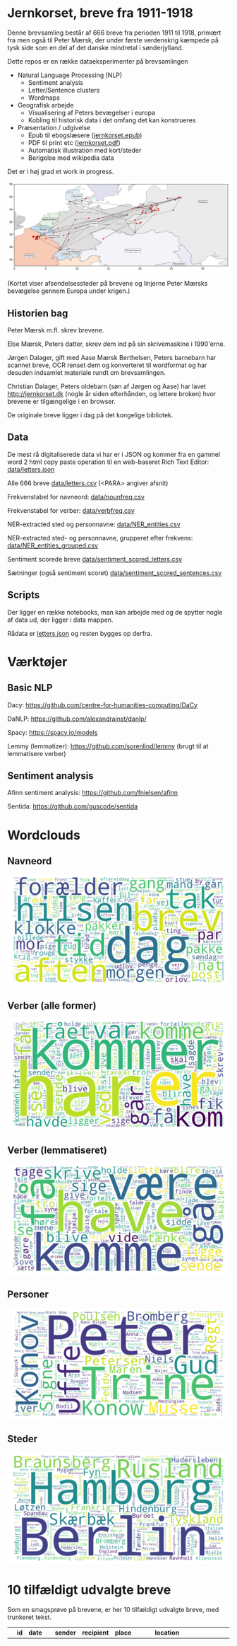 # Jernkorset, breve fra 1911-1918

Denne brevsamling består af 666 breve fra perioden 1911 til 1918, primært fra men også til Peter Mærsk, der under første verdenskrig kæmpede på tysk side som en del af det danske mindretal i sønderjylland.

Dette repos er en række dataeksperimenter på brevsamlingen

- Natural Language Processing (NLP)
  - Sentiment analysis
  - Letter/Sentence clusters
  - Wordmaps
- Geografisk arbejde
  - Visualisering af Peters bevægelser i europa
  - Kobling til historisk data i det omfang det kan konstrueres
- Præsentation / udgivelse
  - Epub til ebogslæsere ([jernkorset.epub](exports/jernkorset.epub))
  - PDF til print etc ([jernkorset.pdf](exports/jernkorset.pdf))
  - Automatisk illustration med kort/steder
  - Berigelse med wikipedia data

Det er i høj grad et work in progress.

![Kort med breve forbundet af linjer](images/letters_connected.png)

(Kortet viser afsendelsessteder på brevene og linjerne Peter Mærsks bevægelse gennem Europa under krigen.)

## Historien bag

Peter Mærsk m.fl. skrev brevene.

Else Mærsk, Peters datter, skrev dem ind på sin skrivemaskine i 1990'erne.

Jørgen Dalager, gift med Aase Mærsk Berthelsen, Peters barnebarn har scannet breve, OCR renset dem og konverteret til wordformat og har desuden indsamlet materiale rundt om brevsamlingen.

Christian Dalager, Peters oldebarn (søn af Jørgen og Aase) har lavet http://jernkorset.dk (nogle år siden efterhånden, og lettere broken) hvor brevene er tilgængelige i en browser.

De originale breve ligger i dag på det kongelige bibliotek.

## Data

De mest rå digitaliserede data vi har er i JSON og kommer fra en gammel word 2 html copy paste operation til en web-baseret Rich Text Editor: [data/letters.json](data/letters.json)

Alle 666 breve [data/letters.csv](data/letters.csv) (&lt;PARA&gt; angiver afsnit)

Frekvenstabel for navneord: [data/nounfreq.csv](data/nounfreq.csv)

Frekvenstabel for verber: [data/verbfreq.csv](data/verbfreq.csv)

NER-extracted sted og personnavne: [data/NER_entities.csv](data/NER_entities.csv)

NER-extracted sted- og personnavne, grupperet efter frekvens: [data/NER_entities_grouped.csv](data/NER_entities_grouped.csv)

Sentiment scorede breve [data/sentiment_scored_letters.csv](data/sentiment_scored_letters.csv)

Sætninger (også sentiment scoret) [data/sentiment_scored_sentences.csv](data/sentiment_scored_sentences.csv)

## Scripts

Der ligger en række notebooks, man kan arbejde med og de spytter nogle af data ud, der ligger i data mappen.

Rådata er [letters.json](data/letters.json) og resten bygges op derfra.

# Værktøjer

## Basic NLP

Dacy: https://github.com/centre-for-humanities-computing/DaCy

DaNLP: https://github.com/alexandrainst/danlp/

Spacy: https://spacy.io/models

Lemmy (lemmatizer): https://github.com/sorenlind/lemmy (brugt til at lemmatisere verber)

## Sentiment analysis

Afinn sentiment analysis: https://github.com/fnielsen/afinn

Sentida: https://github.com/guscode/sentida

# Wordclouds

## Navneord

![navneord](images/nouncloud.png)

## Verber (alle former)

![verber](images/verbcloud.png)

## Verber (lemmatiseret)

![verber](images/verbcloud_lemmatized.png)

## Personer

![personer](images/PERcloud.png)

## Steder

![steder](images/LOCcloud.png)

# 10 tilfældigt udvalgte breve

Som en smagsprøve på brevene, er her 10 tilfældigt udvalgte breve, med trunkeret tekst.

|  id | date       | sender      | recipient   | place                         | location                | text                                                                                                                                                                                                                                                                                                                                                                                                                                                                                                                       |
| --: | :--------- | :---------- | :---------- | :---------------------------- | :---------------------- | :------------------------------------------------------------------------------------------------------------------------------------------------------------------------------------------------------------------------------------------------------------------------------------------------------------------------------------------------------------------------------------------------------------------------------------------------------------------------------------------------------------------------- |
|  25 | 1913-01-26 | Peter Mærsk | Trine Mærsk | Vallekilde                    | 55.743558,11.425181,9   | Min kære lille Trine! Tak for brevet. Nej, det kom slet ikke for tidlig. Jeg er altid så glad ved at hore fra Jer derhjemme. Min første nyhed er nu ikke så glædelig. Det er næmlig at mine papirer er kommen hjem igen fra Altona. Og at de ikke vilde have mig. Der må jo være en der synes jeg skulde lidt længere bort. Så nu er det jo, om jeg ikke får Torn at se. Jeg skal jo hjem på Session i Foråret, blot de så ikke tager mig i 3 år. Men vi vil jo dog ikke håbe det. Ja den gamle er kommen hertil. Og [...] |
|  43 | 1914-01-31 | Peter Mærsk | Mor og far  | Løtzen (Gizycko)              | 54.036405,21.7667341,7  | Kære Forældre. Ja I kan vel nok mærke at vi begynder at få lidt mere tid, da jeg ofte skriver om Lørdagen. Jeg har jo ikke fået Jer brev endnu, men derfor kan jeg jo godt skrive lidt forud, og fortælle lidt om den store fødselsdag. Om eftermiddagen havde vi først fætterspisning, som var rigtig godt, men så pokkers lidt. Derefter gik vi i Konkordia og der gik festen rigtig løs: Der var en stor Statue af Kejseren opstilt i baggrunden på Scenen, og ved begge sider stod der 5 Soldater, og idet tæppe [...] |
|  67 | 1914-06-14 | Peter Mærsk | Mor og far  | Arys (Orzysz)                 | 53.80989,21.9473,6      | Kære Forældre! Tak for pakken og brevet i går. Pakken fik jeg dagen før jeg kom her hen; men jeg stoppede hele pakken i Kogeapparatet, det kunde udmærket gå. Og den er jo god her, for alting er jo doppelt så dyrt her som i Løtzen. Og man kan jo ikke have så meget på oplag, da vi jo ingen Skab har. Vi ligger I8o mand i en hel ny hestestald, hvor vi bliver liggende til den 19, så kommer vi i de rigtige barakker. Men vi vilde næsten hellere blive liggende her, hvor vi er, da det er så lyst og lufti [...] |
|  90 | 1914-09-03 | Peter Mærsk | Mor og far  | Willenberg = Wielbark         | 53.3981483,20.9457569,7 | Kære Forældre. Jeg er sund og rask og helt godt tilpas, jeg har været lidt forkølet i de sidste dage; men nu er det bedre. Jeg har ikke kunnet skrive, da der ingen postforbindelse var; men i dag går der en. Vi ligger tæt ved Allenstein og har slået Russen og taget 10.000 til fange. Hvor længe det hele varer, er jo ikke godt at vide, men Gud give at det snart var ende. I det hele har vi kun været i Ilden tre gange (jeg een gang). Det har været en streng tid de sidste 14 dage, nu siden vi har vund [...] |
| 182 | 1915-08-04 | Peter Mærsk | Mor og far  | Branusberg (Braniewo, Poland) | 54.3797128,19.8200536,5 | Kære Forældre! Tak for pakken igår og brevene og for pakken i dag med Dril-jakken. Den store pakke kom lige tilpas, jeg havde lige op-spist og snakkede om, at nu skulde jeg nok til at leve ved tørt brød, men lille Mor kan altid træffe det. Driljakken har jeg lige syet Gefr.bånd i, og nu har jeg den på, sidder ude i haven i den dejligste Aftenstund og skriver; men det begynder allerede at blive mørk. Jeg er for det meste alene nu, jeg kan ingen rigtig venner træffe mere. Dem der er her som endnu [...]  |
| 389 | 1917-01-20 | Peter Mærsk | Trine Mærsk | Feldbach (Feldburg)           | 47.5359044,7.2649707,8  | Min egen Pige ! Tak for dit Brev i dag. Jeg vilde ellers ikke skrive til dig i aften; men nu er jeg lige ved det, og du skal jo nu helst have en lille Hilsen hver gang jeg tager et stykke Papir og Kovert. Du mente alle de andre kunde sagtens, de havde deres Kæreste så tæt ved, at de kunde tage hen og se til dem. Ja men hvad så dem som har mistet dem for altid. Ja jeg ved jo også nok, at du er på samme mening som jeg, at vi må være glade og taknæmlige, for det vi har det, som vi har det. Jeg tror [...] |
| 425 | 1917-04-02 | Peter Mærsk | Mor og far  | Feldbach (Feldburg)           | 47.5359044,7.2649707,8  | Kære Forældre! Tak for Eders Brev idag, og for to Pakker, de kom jo lige passende til Påske. Jeg har det ellers rigtig gcdt, vi er bægge sunde og raske. I skriver, at I ikke rigtig kan forstå det, at det ikke er Feldw. Mor, der har skikket Kassen tilbage. Jo det er rigtignok en Svigerinde, der er der, hendes Mand er falden; men det var dog kun 8 - 14 dage, hun havde været der. I dag var der en omvæltning igen. En høj Herre fra Gen.Kom. kom og vilde se understaben, og ham fra Marne og Christian M [...] |
| 589 | 1918-03-29 | Peter Mærsk | Mor og far  | Noyon (eller der omkring)     | 49.582413,3.0032579,9   | Poststempel 30. 3. 18. Kære Forældre! En lille Hilsen før jeg går til ro. Jeg har arbejdet hele dagen med at sende Post tilbage fra Komp. af døde - sårede - savnede - ja ikke så godt et arbejde. Jeg tænkte på - hvormeget sorg bereder man dem ikke ved at skrive på Brevene og Pakkerne "død" eller "falden". Vil I ikke undskylde mig hos Morbror Peter at jeg ikke har skrevet før - det har været mig udmulig. Vil I så sige min Trine, om hun vil sende min "Hårdbørste" som jeg sendte hjem. Mange Hilsener [...] |
| 635 | 1918-06-27 | Peter Mærsk | Mor og far  | Vauxcere                      | 49.3407122,3.6371609,12 | Kære Forældre! Tak for Eders to Breve igår og et idag. Det er da godt, at alt er kommen an. Men Kaffe kan jeg ikke få mere, lille Mor. Ellers er alt ved det gamle, vi har det helt godt efter forholdene. Mere i morgen, Posten går af nu. Mange kærlige Hilsener Eders taknæmlige Peter. [...]                                                                                                                                                                                                                           |
| 638 | 1918-07-04 | Peter Mærsk | Mor og far  | Vauxcere                      | 49.3407122,3.6371609,12 | Kære Forældre ! Tak for Pakken idag med Sæbe og Tvebakker, dem må du nok sende mere af, lille Mor. De er helt udmærket at have med i Lommen, er i min Taske på Cyklen, når man er undervejs. Du skriver, at det er sært, at Sukkeret ikke kommer an til Tante Maren. Ja har I ikke fået en lille Sæk med Würfelsukker i, som jeg har sendt af fra Saint du Nord ? Det kunde vel være en 9 Pund, og jeg bad Trine om at give så meget til, at det blev 10, da Konow og jeg har taget lidt deraf, da vi havde slet ikk [...] |
